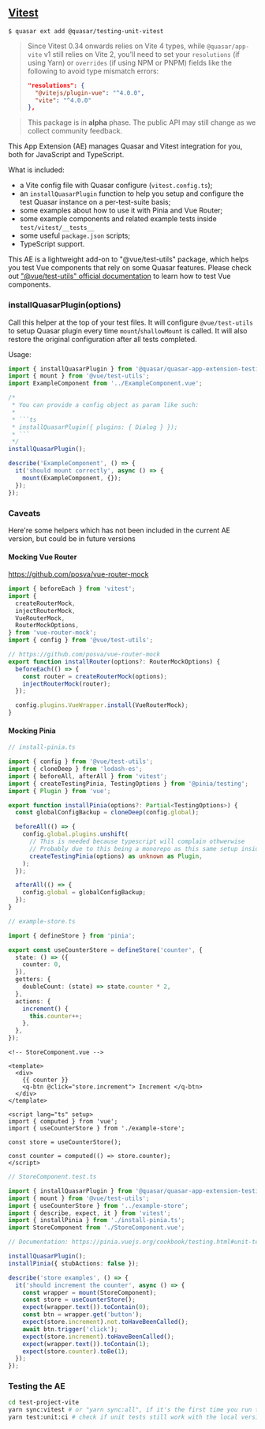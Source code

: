 ## [Vitest](https://vitest.dev/)

```shell
$ quasar ext add @quasar/testing-unit-vitest
```

> Since Vitest 0.34 onwards relies on Vite 4 types, while `@quasar/app-vite` v1 still relies on Vite 2, you'll need to set your `resolutions` (if using Yarn) or `overrides` (if using NPM or PNPM) fields like the following to avoid type mismatch errors:
>
> ```json
> "resolutions": {
>   "@vitejs/plugin-vue": "^4.0.0",
>   "vite": "^4.0.0"
> },
> ```

> This package is in **alpha** phase. The public API may still change as we collect community feedback.

This App Extension (AE) manages Quasar and Vitest integration for you, both for JavaScript and TypeScript.

What is included:

- a Vite config file with Quasar configure (`vitest.config.ts`);
- an `installQuasarPlugin` function to help you setup and configure the test Quasar instance on a per-test-suite basis;
- some examples about how to use it with Pinia and Vue Router;
- some example components and related example tests inside `test/vitest/__tests__`
- some useful `package.json` scripts;
- TypeScript support.

This AE is a lightweight add-on to "@vue/test-utils" package, which helps you test Vue components that rely on some Quasar features.
Please check out ["@vue/test-utils" official documentation](https://vue-test-utils.vuejs.org/) to learn how to test Vue components.

### installQuasarPlugin(options)

Call this helper at the top of your test files. It will configure `@vue/test-utils` to setup Quasar plugin every time `mount`/`shallowMount` is called.
It will also restore the original configuration after all tests completed.

Usage:

````ts
import { installQuasarPlugin } from '@quasar/quasar-app-extension-testing-unit-vitest';
import { mount } from '@vue/test-utils';
import ExampleComponent from '../ExampleComponent.vue';

/*
 * You can provide a config object as param like such:
 *
 * ```ts
 * installQuasarPlugin({ plugins: { Dialog } });
 * ```
 */
installQuasarPlugin();

describe('ExampleComponent', () => {
  it('should mount correctly', async () => {
    mount(ExampleComponent, {});
  });
});
````

### Caveats

Here're some helpers which has not been included in the current AE version, but could be in future versions

#### Mocking Vue Router

https://github.com/posva/vue-router-mock

```ts
import { beforeEach } from 'vitest';
import {
  createRouterMock,
  injectRouterMock,
  VueRouterMock,
  RouterMockOptions,
} from 'vue-router-mock';
import { config } from '@vue/test-utils';

// https://github.com/posva/vue-router-mock
export function installRouter(options?: RouterMockOptions) {
  beforeEach(() => {
    const router = createRouterMock(options);
    injectRouterMock(router);
  });

  config.plugins.VueWrapper.install(VueRouterMock);
}
```

#### Mocking Pinia

```ts
// install-pinia.ts

import { config } from '@vue/test-utils';
import { cloneDeep } from 'lodash-es';
import { beforeAll, afterAll } from 'vitest';
import { createTestingPinia, TestingOptions } from '@pinia/testing';
import { Plugin } from 'vue';

export function installPinia(options?: Partial<TestingOptions>) {
  const globalConfigBackup = cloneDeep(config.global);

  beforeAll(() => {
    config.global.plugins.unshift(
      // This is needed because typescript will complain othwerwise
      // Probably due to this being a monorepo as this same setup inside a test project did work correctly
      createTestingPinia(options) as unknown as Plugin,
    );
  });

  afterAll(() => {
    config.global = globalConfigBackup;
  });
}
```

```ts
// example-store.ts

import { defineStore } from 'pinia';

export const useCounterStore = defineStore('counter', {
  state: () => ({
    counter: 0,
  }),
  getters: {
    doubleCount: (state) => state.counter * 2,
  },
  actions: {
    increment() {
      this.counter++;
    },
  },
});
```

```vue
<!-- StoreComponent.vue -->

<template>
  <div>
    {{ counter }}
    <q-btn @click="store.increment"> Increment </q-btn>
  </div>
</template>

<script lang="ts" setup>
import { computed } from 'vue';
import { useCounterStore } from './example-store';

const store = useCounterStore();

const counter = computed(() => store.counter);
</script>
```

```ts
// StoreComponent.test.ts

import { installQuasarPlugin } from '@quasar/quasar-app-extension-testing-unit-vitest';
import { mount } from '@vue/test-utils';
import { useCounterStore } from '../example-store';
import { describe, expect, it } from 'vitest';
import { installPinia } from './install-pinia.ts';
import StoreComponent from './StoreComponent.vue';

// Documentation: https://pinia.vuejs.org/cookbook/testing.html#unit-testing-a-store

installQuasarPlugin();
installPinia({ stubActions: false });

describe('store examples', () => {
  it('should increment the counter', async () => {
    const wrapper = mount(StoreComponent);
    const store = useCounterStore();
    expect(wrapper.text()).toContain(0);
    const btn = wrapper.get('button');
    expect(store.increment).not.toHaveBeenCalled();
    await btn.trigger('click');
    expect(store.increment).toHaveBeenCalled();
    expect(wrapper.text()).toContain(1);
    expect(store.counter).toBe(1);
  });
});
```

### Testing the AE

```sh
cd test-project-vite
yarn sync:vitest # or "yarn sync:all", if it's the first time you run this command
yarn test:unit:ci # check if unit tests still work with the local version of the AE
```

